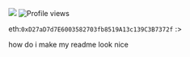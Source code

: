 [![](https://discord.c99.nl/widget/theme-4/482139697796349953.png)](https://discord.com/channels/@me/482139697796349953)
![Profile views](https://gpvc.arturio.dev/flick0)

eth:`0xD27aD7d7E6003582703fb8519A13c139C3B7372f` :>


how do i make my readme look nice
